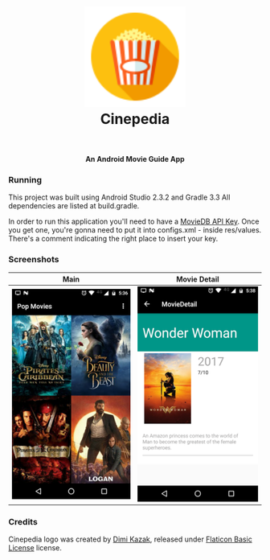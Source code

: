 <h1 align="center">
  <br>
  <img src="https://raw.githubusercontent.com/pedrolopesme/cinepedia/master/app/src/main/res/mipmap-xhdpi/ic_launcher.png" alt="Cinepedia" width="200">
  <br>
  Cinepedia
  <br>
  <br>
</h1>

<h4 align="center">An Android Movie Guide App</h4>

### Running

This project was built using Android Studio 2.3.2 and Gradle 3.3 
All dependencies are listed at build.gradle.

In order to run this application you'll need to have a 
[MovieDB API Key](https://www.themoviedb.org/documentation/api). Once you get one,
you're gonna need to put it into configs.xml - inside res/values. There's a comment indicating
the right place to insert your key.

### Screenshots

| Main | Movie Detail |
|---|---|
| ![Main Activity](screenshots/main.png) | ![Movie Detail Activity](screenshots/movie_detail.png) |


### Credits

Cinepedia logo was created by [Dimi Kazak](http://www.flaticon.com/authors/dimi-kazak/), released
under [Flaticon Basic License](http://file000.flaticon.com/downloads/license/license.pdf) license.
